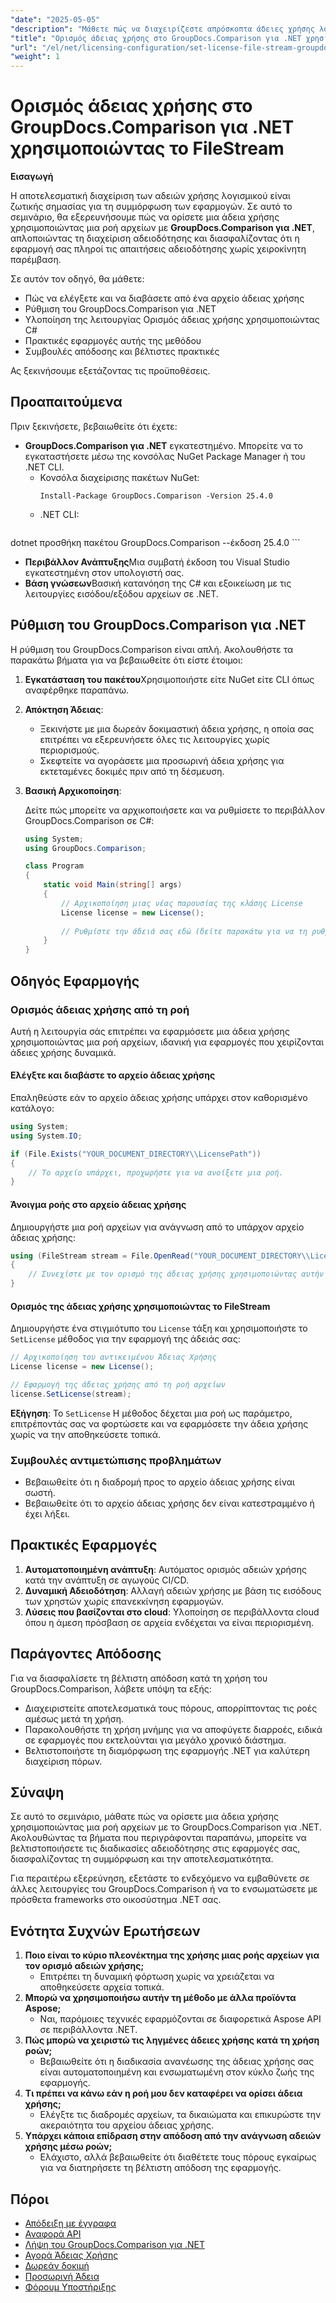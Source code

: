 ```yaml
---
"date": "2025-05-05"
"description": "Μάθετε πώς να διαχειρίζεστε απρόσκοπτα άδειες χρήσης λογισμικού με το GroupDocs.Comparison για .NET χρησιμοποιώντας ροές αρχείων. Αυτός ο οδηγός παρέχει παραδείγματα κώδικα και βέλτιστες πρακτικές."
"title": "Ορισμός άδειας χρήσης στο GroupDocs.Comparison για .NET χρησιμοποιώντας το FileStream"
"url": "/el/net/licensing-configuration/set-license-file-stream-groupdocs-comparison-dotnet/"
"weight": 1
---
```


# Ορισμός άδειας χρήσης στο GroupDocs.Comparison για .NET χρησιμοποιώντας το FileStream

**Εισαγωγή**

Η αποτελεσματική διαχείριση των αδειών χρήσης λογισμικού είναι ζωτικής σημασίας για τη συμμόρφωση των εφαρμογών. Σε αυτό το σεμινάριο, θα εξερευνήσουμε πώς να ορίσετε μια άδεια χρήσης χρησιμοποιώντας μια ροή αρχείων με **GroupDocs.Comparison για .NET**, απλοποιώντας τη διαχείριση αδειοδότησης και διασφαλίζοντας ότι η εφαρμογή σας πληροί τις απαιτήσεις αδειοδότησης χωρίς χειροκίνητη παρέμβαση.

Σε αυτόν τον οδηγό, θα μάθετε:
- Πώς να ελέγξετε και να διαβάσετε από ένα αρχείο άδειας χρήσης
- Ρύθμιση του GroupDocs.Comparison για .NET
- Υλοποίηση της λειτουργίας Ορισμός άδειας χρήσης χρησιμοποιώντας C#
- Πρακτικές εφαρμογές αυτής της μεθόδου
- Συμβουλές απόδοσης και βέλτιστες πρακτικές

Ας ξεκινήσουμε εξετάζοντας τις προϋποθέσεις.

## Προαπαιτούμενα

Πριν ξεκινήσετε, βεβαιωθείτε ότι έχετε:
- **GroupDocs.Comparison για .NET** εγκατεστημένο. Μπορείτε να το εγκαταστήσετε μέσω της κονσόλας NuGet Package Manager ή του .NET CLI.
  - Κονσόλα διαχείρισης πακέτων NuGet:
    ```shell
    Install-Package GroupDocs.Comparison -Version 25.4.0
    ```
  - .NET CLI:
    ```bash
dotnet προσθήκη πακέτου GroupDocs.Comparison --έκδοση 25.4.0
    ```
- **Περιβάλλον Ανάπτυξης**Μια συμβατή έκδοση του Visual Studio εγκατεστημένη στον υπολογιστή σας.
- **Βάση γνώσεων**Βασική κατανόηση της C# και εξοικείωση με τις λειτουργίες εισόδου/εξόδου αρχείων σε .NET.

## Ρύθμιση του GroupDocs.Comparison για .NET

Η ρύθμιση του GroupDocs.Comparison είναι απλή. Ακολουθήστε τα παρακάτω βήματα για να βεβαιωθείτε ότι είστε έτοιμοι:

1. **Εγκατάσταση του πακέτου**Χρησιμοποιήστε είτε NuGet είτε CLI όπως αναφέρθηκε παραπάνω.
2. **Απόκτηση Άδειας**:
   - Ξεκινήστε με μια δωρεάν δοκιμαστική άδεια χρήσης, η οποία σας επιτρέπει να εξερευνήσετε όλες τις λειτουργίες χωρίς περιορισμούς.
   - Σκεφτείτε να αγοράσετε μια προσωρινή άδεια χρήσης για εκτεταμένες δοκιμές πριν από τη δέσμευση.
3. **Βασική Αρχικοποίηση**:

    Δείτε πώς μπορείτε να αρχικοποιήσετε και να ρυθμίσετε το περιβάλλον GroupDocs.Comparison σε C#:

    ```csharp
    using System;
    using GroupDocs.Comparison;

    class Program
    {
        static void Main(string[] args)
        {
            // Αρχικοποίηση μιας νέας παρουσίας της κλάσης License
            License license = new License();
            
            // Ρυθμίστε την άδειά σας εδώ (δείτε παρακάτω για να τη ρυθμίσετε από τη ροή)
        }
    }
    ```

## Οδηγός Εφαρμογής

### Ορισμός άδειας χρήσης από τη ροή

Αυτή η λειτουργία σάς επιτρέπει να εφαρμόσετε μια άδεια χρήσης χρησιμοποιώντας μια ροή αρχείων, ιδανική για εφαρμογές που χειρίζονται άδειες χρήσης δυναμικά.

#### Ελέγξτε και διαβάστε το αρχείο άδειας χρήσης

Επαληθεύστε εάν το αρχείο άδειας χρήσης υπάρχει στον καθορισμένο κατάλογο:

```csharp
using System;
using System.IO;

if (File.Exists("YOUR_DOCUMENT_DIRECTORY\\LicensePath"))
{
    // Το αρχείο υπάρχει, προχωρήστε για να ανοίξετε μια ροή.
}
```

#### Άνοιγμα ροής στο αρχείο άδειας χρήσης

Δημιουργήστε μια ροή αρχείων για ανάγνωση από το υπάρχον αρχείο άδειας χρήσης:

```csharp
using (FileStream stream = File.OpenRead("YOUR_DOCUMENT_DIRECTORY\\LicensePath"))
{
    // Συνεχίστε με τον ορισμό της άδειας χρήσης χρησιμοποιώντας αυτήν τη ροή.
}
```

#### Ορισμός της άδειας χρήσης χρησιμοποιώντας το FileStream

Δημιουργήστε ένα στιγμιότυπο του `License` τάξη και χρησιμοποιήστε το `SetLicense` μέθοδος για την εφαρμογή της άδειάς σας:

```csharp
// Αρχικοποίηση του αντικειμένου Άδειας Χρήσης
License license = new License();

// Εφαρμογή της άδειας χρήσης από τη ροή αρχείων
license.SetLicense(stream);
```

**Εξήγηση**: Το `SetLicense` Η μέθοδος δέχεται μια ροή ως παράμετρο, επιτρέποντάς σας να φορτώσετε και να εφαρμόσετε την άδεια χρήσης χωρίς να την αποθηκεύσετε τοπικά.

### Συμβουλές αντιμετώπισης προβλημάτων

- Βεβαιωθείτε ότι η διαδρομή προς το αρχείο άδειας χρήσης είναι σωστή.
- Βεβαιωθείτε ότι το αρχείο άδειας χρήσης δεν είναι κατεστραμμένο ή έχει λήξει.

## Πρακτικές Εφαρμογές

1. **Αυτοματοποιημένη ανάπτυξη**: Αυτόματος ορισμός αδειών χρήσης κατά την ανάπτυξη σε αγωγούς CI/CD.
2. **Δυναμική Αδειοδότηση**: Αλλαγή αδειών χρήσης με βάση τις εισόδους των χρηστών χωρίς επανεκκίνηση εφαρμογών.
3. **Λύσεις που βασίζονται στο cloud**: Υλοποίηση σε περιβάλλοντα cloud όπου η άμεση πρόσβαση σε αρχεία ενδέχεται να είναι περιορισμένη.

## Παράγοντες Απόδοσης

Για να διασφαλίσετε τη βέλτιστη απόδοση κατά τη χρήση του GroupDocs.Comparison, λάβετε υπόψη τα εξής:
- Διαχειριστείτε αποτελεσματικά τους πόρους, απορρίπτοντας τις ροές αμέσως μετά τη χρήση.
- Παρακολουθήστε τη χρήση μνήμης για να αποφύγετε διαρροές, ειδικά σε εφαρμογές που εκτελούνται για μεγάλο χρονικό διάστημα.
- Βελτιστοποιήστε τη διαμόρφωση της εφαρμογής .NET για καλύτερη διαχείριση πόρων.

## Σύναψη

Σε αυτό το σεμινάριο, μάθατε πώς να ορίσετε μια άδεια χρήσης χρησιμοποιώντας μια ροή αρχείων με το GroupDocs.Comparison για .NET. Ακολουθώντας τα βήματα που περιγράφονται παραπάνω, μπορείτε να βελτιστοποιήσετε τις διαδικασίες αδειοδότησης στις εφαρμογές σας, διασφαλίζοντας τη συμμόρφωση και την αποτελεσματικότητα.

Για περαιτέρω εξερεύνηση, εξετάστε το ενδεχόμενο να εμβαθύνετε σε άλλες λειτουργίες του GroupDocs.Comparison ή να το ενσωματώσετε με πρόσθετα frameworks στο οικοσύστημα .NET σας.

## Ενότητα Συχνών Ερωτήσεων

1. **Ποιο είναι το κύριο πλεονέκτημα της χρήσης μιας ροής αρχείων για τον ορισμό αδειών χρήσης;**
   - Επιτρέπει τη δυναμική φόρτωση χωρίς να χρειάζεται να αποθηκεύσετε αρχεία τοπικά.
2. **Μπορώ να χρησιμοποιήσω αυτήν τη μέθοδο με άλλα προϊόντα Aspose;**
   - Ναι, παρόμοιες τεχνικές εφαρμόζονται σε διαφορετικά Aspose API σε περιβάλλοντα .NET.
3. **Πώς μπορώ να χειριστώ τις ληγμένες άδειες χρήσης κατά τη χρήση ροών;**
   - Βεβαιωθείτε ότι η διαδικασία ανανέωσης της άδειας χρήσης σας είναι αυτοματοποιημένη και ενσωματωμένη στον κύκλο ζωής της εφαρμογής.
4. **Τι πρέπει να κάνω εάν η ροή μου δεν καταφέρει να ορίσει άδεια χρήσης;**
   - Ελέγξτε τις διαδρομές αρχείων, τα δικαιώματα και επικυρώστε την ακεραιότητα του αρχείου άδειας χρήσης.
5. **Υπάρχει κάποια επίδραση στην απόδοση από την ανάγνωση αδειών χρήσης μέσω ροών;**
   - Ελάχιστο, αλλά βεβαιωθείτε ότι διαθέτετε τους πόρους εγκαίρως για να διατηρήσετε τη βέλτιστη απόδοση της εφαρμογής.

## Πόροι

- [Απόδειξη με έγγραφα](https://docs.groupdocs.com/comparison/net/)
- [Αναφορά API](https://reference.groupdocs.com/comparison/net/)
- [Λήψη του GroupDocs.Comparison για .NET](https://releases.groupdocs.com/comparison/net/)
- [Αγορά Άδειας Χρήσης](https://purchase.groupdocs.com/buy)
- [Δωρεάν δοκιμή](https://releases.groupdocs.com/comparison/net/)
- [Προσωρινή Άδεια](https://purchase.groupdocs.com/temporary-license/)
- [Φόρουμ Υποστήριξης](https://forum.groupdocs.com/c/comparison/)